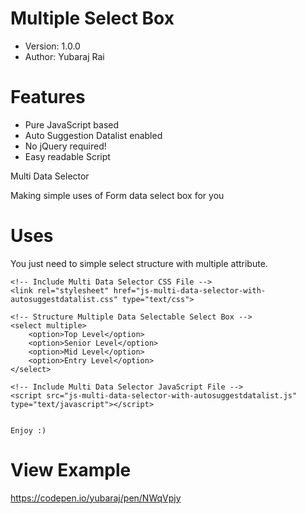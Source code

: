 # Multiple Select Box

- Version: 1.0.0
- Author: Yubaraj Rai

# Features
- Pure JavaScript based
- Auto Suggestion Datalist enabled
- No jQuery required!
- Easy readable Script

Multi Data Selector

Making simple uses of Form data select box for you

# Uses
You just need to simple select structure with multiple attribute.

    <!-- Include Multi Data Selector CSS File -->
    <link rel="stylesheet" href="js-multi-data-selector-with-autosuggestdatalist.css" type="text/css">
    
    <!-- Structure Multiple Data Selectable Select Box -->
    <select multiple>
        <option>Top Level</option>
        <option>Senior Level</option>
        <option>Mid Level</option>
        <option>Entry Level</option>
    </select>
    
    <!-- Include Multi Data Selector JavaScript File -->
    <script src="js-multi-data-selector-with-autosuggestdatalist.js" type="text/javascript"></script>
    
    
    Enjoy :)



# View Example

https://codepen.io/yubaraj/pen/NWqVpjy
